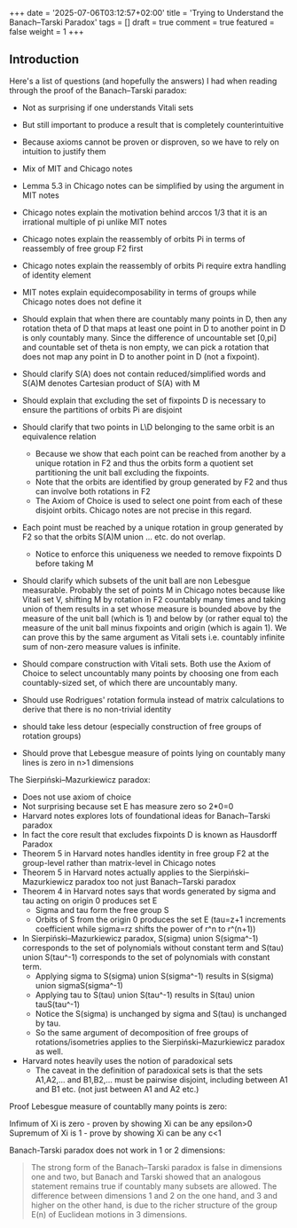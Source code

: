 +++
date = '2025-07-06T03:12:57+02:00'
title = 'Trying to Understand the Banach–Tarski Paradox'
tags = []
draft = true
comment = true
featured = false
weight = 1
+++

## Introduction

Here's a list of questions (and hopefully the answers) I had when reading through the proof of the Banach–Tarski paradox:

<!-- https://web.mit.edu/andersk/Public/banach-tarski.pdf -->
<!-- https://math.uchicago.edu/~may/REU2014/REUPapers/Robinson.pdf -->
<!-- https://en.wikipedia.org/wiki/Banach%E2%80%93Tarski_paradox#A_sketch_of_the_proof -->
<!-- https://en.wikipedia.org/wiki/Rodrigues%27_rotation_formula -->

- Not as surprising if one understands Vitali sets
- But still important to produce a result that is completely counterintuitive
- Because axioms cannot be proven or disproven, so we have to rely on intuition to justify them

- Mix of MIT and Chicago notes
- Lemma 5.3 in Chicago notes can be simplified by using the argument in MIT notes
- Chicago notes explain the motivation behind arccos 1/3 that it is an irrational multiple of pi unlike MIT notes
- Chicago notes explain the reassembly of orbits Pi in terms of reassembly of free group F2 first 
- Chicago notes explain the reassembly of orbits Pi require extra handling of identity element
- MIT notes explain equidecomposability in terms of groups while Chicago notes does not define it
- Should explain that when there are countably many points in D, then any rotation theta of D that maps at least one point in D to another point in D is only countably many. Since the difference of uncountable set [0,pi] and countable set of theta is non empty, we can pick a rotation that does not map any point in D to another point in D (not a fixpoint).
- Should clarify S(A) does not contain reduced/simplified words and S(A)M denotes Cartesian product of S(A) with M
- Should explain that excluding the set of fixpoints D is necessary to ensure the partitions of orbits Pi are disjoint 
- Should clarify that two points in L\D belonging to the same orbit is an equivalence relation
  - Because we show that each point can be reached from another by a unique rotation in F2 and thus the orbits form a quotient set partitioning the unit ball excluding the fixpoints.
  - Note that the orbits are identified by group generated by F2 and thus can involve both rotations in F2
  - The Axiom of Choice is used to select one point from each of these disjoint orbits. Chicago notes are not precise in this regard.
- Each point must be reached by a unique rotation in group generated by F2 so that the orbits S(A)M union ... etc. do not overlap.
  - Notice to enforce this uniqueness we needed to remove fixpoints D before taking M
- Should clarify which subsets of the unit ball are non Lebesgue measurable. Probably the set of points M in Chicago notes because like Vitali set V, shifting M by rotation in F2 countably many times and taking union of them results in a set whose measure is bounded above by the measure of the unit ball (which is 1) and below by (or rather equal to) the measure of the unit ball minus fixpoints and origin (which is again 1). We can prove this by the same argument as Vitali sets i.e. countably infinite sum of non-zero measure values is infinite.
- Should compare construction with Vitali sets. Both use the Axiom of Choice to select uncountably many points by choosing one from each countably-sized set, of which there are uncountably many.
- Should use Rodrigues' rotation formula instead of matrix calculations to derive that there is no non-trivial identity
- should take less detour (especially construction of free groups of rotation groups)
- Should prove that Lebesgue measure of points lying on countably many lines is zero in n>1 dimensions

The Sierpiński–Mazurkiewicz paradox:
<!-- https://curiosamathematica.tumblr.com/post/103798113852/the-sierpi%C5%84skimazurkiewicz-paradox -->
<!-- https://math.hmc.edu/su/wp-content/uploads/sites/10/2019/06/The-Banach-Tarski-Paradox.pdf -->

- Does not use axiom of choice
- Not surprising because set E has measure zero so 2*0=0
- Harvard notes explores lots of foundational ideas for Banach–Tarski paradox
- In fact the core result that excludes fixpoints D is known as Hausdorff Paradox
- Theorem 5 in Harvard notes handles identity in free group F2 at the group-level rather than matrix-level in Chicago notes
- Theorem 5 in Harvard notes actually applies to the Sierpiński–Mazurkiewicz paradox too not just Banach–Tarski paradox
- Theorem 4 in Harvard notes says that words generated by sigma and tau acting on origin 0 produces set E
  - Sigma and tau form the free group S
  - Orbits of S from the origin 0 produces the set E (tau=z+1 increments coefficient while sigma=rz shifts the power of r^n to r^(n+1))
- In Sierpiński–Mazurkiewicz paradox, S(sigma) union S(sigma^-1) corresponds to the set of polynomials without constant term and S(tau) union S(tau^-1) corresponds to the set of polynomials with constant term.
  - Applying sigma to S(sigma) union S(sigma^-1) results in S(sigma) union sigmaS(sigma^-1)
  - Applying tau to S(tau) union S(tau^-1) results in S(tau) union tauS(tau^-1)
  - Notice the S(sigma) is unchanged by sigma and S(tau) is unchanged by tau.
  - So the same argument of decomposition of free groups of rotations/isometries applies to the Sierpiński–Mazurkiewicz paradox as well.
- Harvard notes heavily uses the notion of paradoxical sets
  - The caveat in the definition of paradoxical sets is that the sets A1,A2,... and B1,B2,... must be pairwise disjoint, including between A1 and B1 etc. (not just between A1 and A2 etc.)

Proof Lebesgue measure of countablly many points is zero:
<!-- https://math.stackexchange.com/questions/2433952/prove-countable-sets-have-measure-0 -->

Infimum of Xi is zero - proven by showing Xi can be any epsilon>0
Supremum of Xi is 1 - prove by showing Xi can be any c<1

Banach-Tarski paradox does not work in 1 or 2 dimensions:

> The strong form of the Banach–Tarski paradox is false in dimensions one and two, but Banach and Tarski showed that an analogous statement remains true if countably many subsets are allowed. The difference between dimensions 1 and 2 on the one hand, and 3 and higher on the other hand, is due to the richer structure of the group E(n) of Euclidean motions in 3 dimensions.
